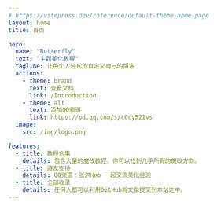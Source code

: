 ```yaml
---
# https://vitepress.dev/reference/default-theme-home-page
layout: home
title: 首页

hero:
  name: "Butterfly"
  text: "主题美化教程"
  tagline: 让每个人轻松的自定义自己的博客
  actions:
    - theme: brand
      text: 查看文档
      link: /Introduction
    - theme: alt
      text: 添加QQ频道
      link: https://pd.qq.com/s/c0cy521vs
  image:
    src: /img/logo.png

features:
  - title: 教程合集
    details: 包含大量的魔改教程，你可以找到几乎所有的魔改方向。
  - title: 道友支持
    details: QQ频道：张洪Heo 一起交流美化经验
  - title: 全部收录
    details: 任何人都可以利用GitHub将文章提交到本站之中。
---
```



